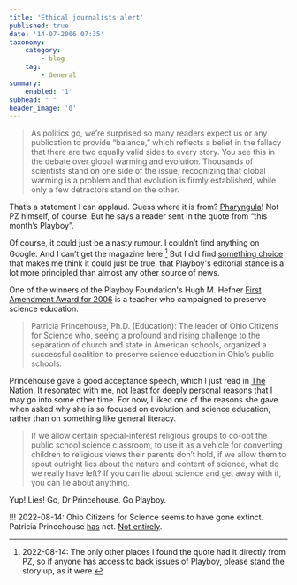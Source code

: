 ```yaml
---
title: 'Ethical journalists alert'
published: true
date: '14-07-2006 07:35'
taxonomy:
    category:
        - blog
    tag:
        - General
summary:
    enabled: '1'
subhead: " "
header_image: '0'
---
```


> As politics go, we’re surprised so many readers expect us or any publication to provide “balance,” which reflects a belief in the fallacy that there are two equally valid sides to every story. You see this in the debate over global warming and evolution. Thousands of scientists stand on one side of the issue, recognizing that global warming is a problem and that evolution is firmly established, while only a few detractors stand on the other.

That’s a statement I can applaud. Guess where it is from? [Pharyngula](https://web.archive.org/web/20060816015237/https://scienceblogs.com/pharyngula/2006/07/playboy_paragon_of_journalism.php)! Not PZ himself, of course. But he says a reader sent in the quote from “this month’s Playboy”.

Of course, it could just be a nasty rumour. I couldn’t find anything on Google. And I can’t get the magazine here.[^1] But I did find [something choice](https://web.archive.org/web/20060512215931/http://science2.marion.ohio-state.edu:80/ohioscience/) that makes me think it could just be true, that Playboy's editorial stance is a lot more principled than almost any other source of news.

[^1]: 2022-08-14: The only other places I found the quote had it directly from PZ, so if anyone has access to back issues of Playboy, please stand the story up, as it were.

One of the winners of the Playboy Foundation's Hugh M. Hefner [First Amendment Award for 2006](https://en.wikipedia.org/wiki/Hugh_M._Hefner_First_Amendment_Award#2006) is a teacher who campaigned to preserve science education.

> Patricia Princehouse, Ph.D. (Education): The leader of Ohio Citizens for Science who, seeing a profound and rising challenge to the separation of church and state in American schools, organized a successful coalition to preserve science education in Ohio’s public schools.

Princehouse gave a good acceptance speech, which I just read in [The Nation](https://www.thenation.com/article/archive/science-and-first-amendment/). It resonated with me, not least for deeply personal reasons that I may go into some other time. For now, I liked one of the reasons she gave when asked why she is so focused on evolution and science education, rather than on something like general literacy.

> If we allow certain special-interest religious groups to co-opt the public school science classroom, to use it as a vehicle for converting children to religious views their parents don’t hold, if we allow them to spout outright lies about the nature and content of science, what do we really have left? If you can lie about science and get away with it, you can lie about anything.

Yup! Lies! Go, Dr Princehouse. Go Playboy.

!!! 2022-08-14: Ohio Citizens for Science seems to have gone extinct. Patricia Princehouse [has](https://www.patriciaprincehouse.org/) not. [Not entirely](http://patriciaprincehouse.com/bio.html).
